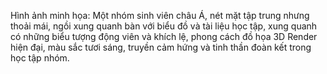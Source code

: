 Hình ảnh minh họa: Một nhóm sinh viên châu Á, nét mặt tập trung nhưng thoải mái, ngồi xung quanh bàn với biểu đồ và tài liệu học tập, xung quanh có những biểu tượng động viên và khích lệ, phong cách đồ họa 3D Render hiện đại, màu sắc tươi sáng, truyền cảm hứng và tinh thần đoàn kết trong học tập nhóm.